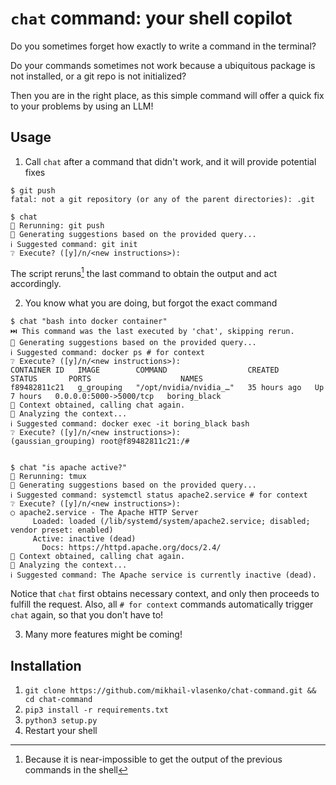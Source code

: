 # `chat` command: your shell copilot

Do you sometimes forget how exactly to write a command in the terminal? 

Do your commands sometimes not work because a ubiquitous package is not installed, or a git repo is not initialized?

Then you are in the right place, as this simple command will offer a quick fix to your problems by using an LLM!

## Usage

1. Call `chat` after a command that didn't work, and it will provide potential fixes

```
$ git push
fatal: not a git repository (or any of the parent directories): .git

$ chat
🔄 Rerunning: git push
🤖 Generating suggestions based on the provided query...
ℹ️ Suggested command: git init
❔ Execute? ([y]/n/<new instructions>):
```

The script reruns[^1] the last command to obtain the output and act accordingly.

2. You know what you are doing, but forgot the exact command

```
$ chat "bash into docker container"
⏭️ This command was the last executed by 'chat', skipping rerun.
🤖 Generating suggestions based on the provided query...
ℹ️ Suggested command: docker ps # for context
❔ Execute? ([y]/n/<new instructions>):
CONTAINER ID   IMAGE        COMMAND                  CREATED        STATUS       PORTS                    NAMES
f89482811c21   g_grouping   "/opt/nvidia/nvidia_…"   35 hours ago   Up 7 hours   0.0.0.0:5000->5000/tcp   boring_black
📝 Context obtained, calling chat again.
🤖 Analyzing the context...
ℹ️ Suggested command: docker exec -it boring_black bash
❔ Execute? ([y]/n/<new instructions>):
(gaussian_grouping) root@f89482811c21:/#


$ chat "is apache active?"
🔄 Rerunning: tmux
🤖 Generating suggestions based on the provided query...
ℹ Suggested command: systemctl status apache2.service # for context
❔ Execute? ([y]/n/<new instructions>):
○ apache2.service - The Apache HTTP Server
     Loaded: loaded (/lib/systemd/system/apache2.service; disabled; vendor preset: enabled)
     Active: inactive (dead)
       Docs: https://httpd.apache.org/docs/2.4/
📝 Context obtained, calling chat again.
🤖 Analyzing the context...
ℹ️ Suggested command: The Apache service is currently inactive (dead).
```

Notice that `chat` first obtains necessary context, and only then proceeds to fulfill the request. 
Also, all `# for context` commands automatically trigger `chat` again, so that you don't have to!

3. Many more features might be coming!

## Installation

1. `git clone https://github.com/mikhail-vlasenko/chat-command.git && cd chat-command`
2. `pip3 install -r requirements.txt`
3. `python3 setup.py`
4. Restart your shell

[^1]: Because it is near-impossible to get the output of the previous commands in the shell
